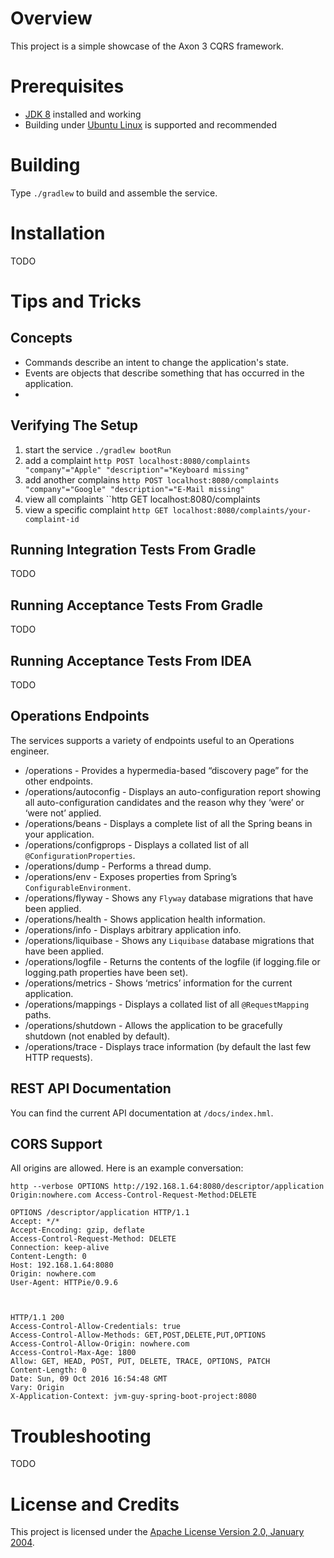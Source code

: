 # Overview
This project is a simple showcase of the Axon 3 CQRS framework. 

# Prerequisites
* [JDK 8](http://www.oracle.com/technetwork/java/index.html) installed and working
* Building under [Ubuntu Linux](http://www.ubuntu.com/) is supported and recommended 

# Building
Type `./gradlew` to build and assemble the service.

# Installation
TODO

# Tips and Tricks

## Concepts

* Commands describe an intent to change the application's state.
* Events are objects that describe something that has occurred in the application.
* 
## Verifying The Setup
1. start the service `./gradlew bootRun`
1. add a complaint `http POST localhost:8080/complaints "company"="Apple" "description"="Keyboard missing"`
1. add another complains `http POST localhost:8080/complaints "company"="Google" "description"="E-Mail missing"`
1. view all complaints ``http GET localhost:8080/complaints
1. view a specific complaint `http GET localhost:8080/complaints/your-complaint-id`

## Running Integration Tests From Gradle
TODO

## Running Acceptance Tests From Gradle
TODO

## Running Acceptance Tests From IDEA
TODO

## Operations Endpoints
The services supports a variety of endpoints useful to an Operations engineer.

* /operations - Provides a hypermedia-based “discovery page” for the other endpoints.
* /operations/autoconfig - Displays an auto-configuration report showing all auto-configuration candidates and the reason why they ‘were’ or ‘were not’ applied.
* /operations/beans - Displays a complete list of all the Spring beans in your application.
* /operations/configprops - Displays a collated list of all `@ConfigurationProperties`.
* /operations/dump - Performs a thread dump.
* /operations/env - Exposes properties from Spring’s `ConfigurableEnvironment`.
* /operations/flyway - Shows any `Flyway` database migrations that have been applied.
* /operations/health - Shows application health information.
* /operations/info - Displays arbitrary application info.
* /operations/liquibase - Shows any `Liquibase` database migrations that have been applied.
* /operations/logfile - Returns the contents of the logfile (if logging.file or logging.path properties have been set).
* /operations/metrics - Shows ‘metrics’ information for the current application.
* /operations/mappings - Displays a collated list of all `@RequestMapping` paths.
* /operations/shutdown - Allows the application to be gracefully shutdown (not enabled by default).
* /operations/trace - Displays trace information (by default the last few HTTP requests).

## REST API Documentation
You can find the current API documentation at `/docs/index.hml`.

## CORS Support
All origins are allowed.  Here is an example conversation:

```
http --verbose OPTIONS http://192.168.1.64:8080/descriptor/application Origin:nowhere.com Access-Control-Request-Method:DELETE

OPTIONS /descriptor/application HTTP/1.1
Accept: */*
Accept-Encoding: gzip, deflate
Access-Control-Request-Method: DELETE
Connection: keep-alive
Content-Length: 0
Host: 192.168.1.64:8080
Origin: nowhere.com
User-Agent: HTTPie/0.9.6



HTTP/1.1 200
Access-Control-Allow-Credentials: true
Access-Control-Allow-Methods: GET,POST,DELETE,PUT,OPTIONS
Access-Control-Allow-Origin: nowhere.com
Access-Control-Max-Age: 1800
Allow: GET, HEAD, POST, PUT, DELETE, TRACE, OPTIONS, PATCH
Content-Length: 0
Date: Sun, 09 Oct 2016 16:54:48 GMT
Vary: Origin
X-Application-Context: jvm-guy-spring-boot-project:8080
```

# Troubleshooting

TODO

# License and Credits
This project is licensed under the [Apache License Version 2.0, January 2004](http://www.apache.org/licenses/).

